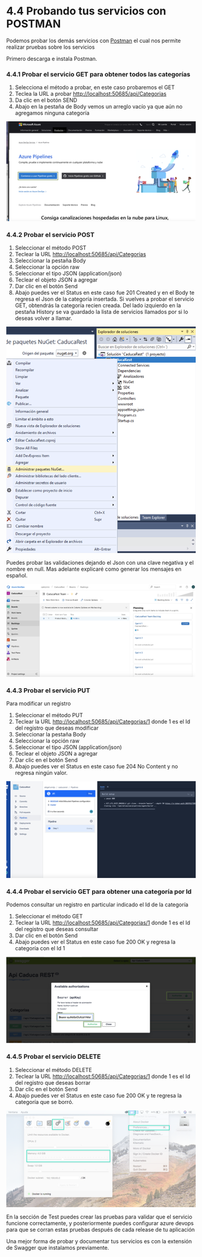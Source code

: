 # 4.4 Probando tus servicios con POSTMAN

Podemos probar los demás servicios con [Postman](https://www.getpostman.com/) el cual nos permite realizar pruebas sobre los servicios

Primero descarga e instala Postman.

### 4.4.1 Probar el servicio GET para obtener todos las categorías

1. Selecciona el método a probar, en este caso probaremos el GET
2. Teclea la URL a probar [http://localhost:50685/api/Categorias](http://localhost:50685/api/Categorias)​
3. Da clic en el botón SEND
4. Abajo en la pestaña de Body vemos un arreglo vacío ya que aún no agregamos ninguna categoría

![](../.gitbook/assets/image%20%28240%29.png)

### 4.4.2 Probar el servicio POST

1. Seleccionar el método POST
2. Teclear la URL [http://localhost:50685/api/Categorias](http://localhost:50685/api/Categorias)​
3. Seleccionar la pestaña Body
4. Seleccionar la opción raw
5. Seleccionar el tipo JSON \(application/json\)
6. Teclear el objeto JSON a agregar
7. Dar clic en el botón Send
8. Abajo puedes ver el Status en este caso fue 201 Created y en el Body te regresa el Json de la categoría insertada. Si vuelves a probar el servicio GET, obtendrás la categoría recien creada. Del lado izquierdo en la pestaña History se va guardado la lista de servicios llamados por si lo deseas volver a llamar.

![](../.gitbook/assets/image%20%2833%29.png)

Puedes probar las validaciones dejando el Json con una clave negativa y el nombre en null.​ Mas adelante explicaré como generar los mensajes en español.

![](../.gitbook/assets/image%20%2879%29.png)

### 4.4.3 Probar el servicio PUT

Para modificar un registro

1. Seleccionar el método PUT
2. Teclear la URL [http://localhost:50685/api/Categorias/1](http://localhost:50685/api/Categorias) donde 1 es el Id del registro que deseas modificar
3. Seleccionar la pestaña Body
4. Seleccionar la opción raw
5. Seleccionar el tipo JSON \(application/json\)
6. Teclear el objeto JSON a agregar
7. Dar clic en el botón Send
8. Abajo puedes ver el Status en este caso fue 204 No Content y no regresa ningún valor.

![](../.gitbook/assets/image%20%28219%29.png)

### 4.4.4 Probar el servicio GET para obtener una categoría por Id

Podemos consultar un registro en particular indicado el Id de la categoría

1. Seleccionar el método GET
2. Teclear la URL [http://localhost:50685/api/Categorias/1](http://localhost:50685/api/Categorias) donde 1 es el Id del registro que deseas consultar
3. Dar clic en el botón Send
4. Abajo puedes ver el Status en este caso fue 200 OK y regresa la categoría con el Id 1

![](../.gitbook/assets/image%20%28272%29.png)

### 4.4.5 Probar el servicio DELETE

1. Seleccionar el método DELETE
2. Teclear la URL [http://localhost:50685/api/Categorias/1](http://localhost:50685/api/Categorias) donde 1 es el Id del registro que deseas borrar
3. Dar clic en el botón Send
4. Abajo puedes ver el Status en este caso fue 200 OK y te regresa la categoría que se borró.

![](../.gitbook/assets/image%20%28149%29.png)

En la sección de Test puedes crear las pruebas para validar que el servicio funcione correctamente, y posteriormente puedes configurar azure devops para que se corran estas pruebas después de cada release de tu aplicación

Una mejor forma de probar y documentar tus servicios es con la extensión de Swagger que instalamos previamente.  


